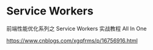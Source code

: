 # Service Workers

前端性能优化系列之 Service Workers 实战教程 All In One

https://www.cnblogs.com/xgqfrms/p/16756916.html
